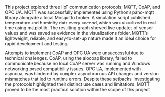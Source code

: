 This project explored three IIoT communication protocols: MQTT, CoAP, and OPC UA. MQTT was successfully implemented using Python’s paho-mqtt library alongside a local Mosquitto broker. A simulation script published temperature and humidity data every second, which was visualized in real time using matplotlib. The resulting graph showed live updates of sensor values and was saved as evidence in the visualizations folder. MQTT’s lightweight, reliable, and easy-to-set-up nature made it an ideal choice for rapid development and testing.

Attempts to implement CoAP and OPC UA were unsuccessful due to technical challenges. CoAP, using the aiocoap library, failed to communicate because no local CoAP server was running and Windows networking posed compatibility issues. OPC UA, implemented with asyncua, was hindered by complex asynchronous API changes and version mismatches that led to runtime errors. Despite these setbacks, investigating the protocols highlighted their distinct use cases and limitations. MQTT proved to be the most practical solution within the scope of this project
